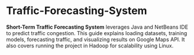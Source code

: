 # Traffic-Forecasting-System
 **Short-Term Traffic Forecasting System** leverages Java and NetBeans IDE to predict traffic congestion. This guide explains loading datasets, training models, forecasting traffic, and visualizing results on Google Maps API. It also covers running the project in Hadoop for scalability using Linux.
